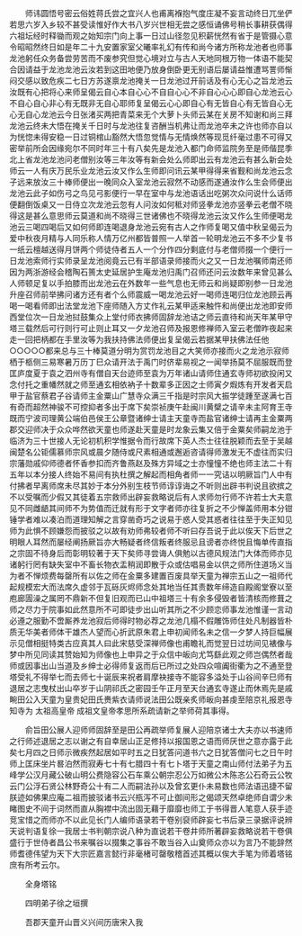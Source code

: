 <!-- { "loadSidebar": true } -->
　　师讳圆悟号密云俗姓蒋氏尝之宜兴人也甫离褓抱气度庄凝不妄言动终日兀坐俨若思六岁入乡较不甚受读惟好作大书八岁兴世相无尝之感恒诵佛号稍长事耕获偶得六祖坛经时释锄而观之始知宗门向上事一日过山径忽见积薪恍然有省于是管摄心意令昭昭然终日如是年二十九安置家室父曦率礼幻有传和尚今诸方所称龙池者也师事龙池躬任众务备尝劳苦而不废参究但觉心境对立与古人天地同根万物一体语不能契合因请益于龙池龙池云汝若到这田地便乃放身倒卧更无别语后屡请益惟遭骂詈师惭闷交感以致危疾二七日方苏遂禀龙池掩关一日龙池过开前话及有心无心之旨龙池云汝既有心把将心来师呈偈云自心本自心心不自自心心不非自心心心即自心龙池云心不自心自心非心有无既非无自心耶师复呈偈云心心即自心有无皆自心有无皆自心无心无自心龙池云今日张渚买两把青菜来无个大萝卜头师云某在关房不知谢和尚三拜龙池云终未大悟在掩关千日时与龙池往复咨酬当机弗让而龙池卒未之许也师亦自以为恍惚未得安稳一日过铜棺山豁然大悟忽觉情与无情焕然等现觅纤毫过患不可得又密举前所会因缘宛尔不同时年三十有八矣先是龙池入都门命师监院务至是师偕昆季北上省龙池龙池问老僧别汝等三年汝等有新会处么师即出云有龙池云有甚么新会处师云一人有庆万民乐业龙池云汝又作么生师即问讯云某甲得得来省觐和尚龙池云念子远来放汝三十棒师便出一晚同众入室龙池云寂然不动感而遂通汝作么生会师便出龙池云此子如伤弓之鸟见弓影便行一早在室中与龙池语话出吃粥次众问说什么话师便翻倒饭桌又一日侍立次龙池云忽有人问汝如何秪对师竖拳龙池亦竖拳云老僧不晓得这是甚么意思师云莫道和尚不晓得三世诸佛也不晓得龙池云汝又作么生师便喝龙池云三喝四喝后又如何师即连喝退身龙池云宛有古人之作师复喝又值中秋呈偈云为爱中秋夜月精与人同乐称人情万亿州都皆普照一人举首一轮明龙池云不多不少复书一纸云檀越送得月饼两个师徒侍者五人一个分作四分剩底付与老僧师掇一个便行一日龙池索师行实师录呈龙池阅竟云已有半部语录师接而火之又一日龙池嘱师南还师因为两浙游经会稽陶石篑太史延居护生庵龙池归禹门召师还问云汝数年来曾见甚么人师顿足复以手拍膝而出龙池云在外数年一些气息也无师云和尚疑即别参一日龙池升座召师前举拂问诸方还有者个么师震威一喝龙池云好一喝师连喝归位龙池顾云再喝一喝看师即出法堂龙池下座师随入方丈作礼云某甲适来触忤和尚便出龙池即安师西堂位次一日龙池挝鼓集众上堂付师衣拂师固辞龙池诘之师云直待和尚天年某甲守塔三载然后可行则行可止则止耳又一夕龙池召师及报恩修禅师入室云老僧昨夜起来走一回把柄都在手里汝等为我扶持佛法师便出复呈偈云若据某甲扶佛法任他○○○○○都来总与三十棒莫道分明为赏罚龙池目之大笑师亦接而火之龙池示寂师栖于柩侧三易寒暑万历丁巳众请开法于禹门时侪辈易视之一闻举扬莫不屈服既而登匡庐度夏于袁之泗州寺有僧自天台迹师至袁为万年诸山请师住通玄寺师初欲投闲又念付托之重幡然就之师至通玄相依衲子十数辈多正因之士师寅夕煆炼有开发者天启甲于盐官蔡君子谷请师主金粟山广慧寺众满三千指是时宗风大振学徒踵至遂满七百有奇而超然神骏不可控抑者多出于席下矣崇祯庚午赴闽川黄檗之请辛未主阿育王寺既而宁波司理黄公端伯邑侯王公章暨诸绅士请主天童寺而盐官诸绅士请再主金粟两郡交迎师决于众众哗然欲天童也师遂赴天童是时龙象云集又倍于金粟矣师嗣龙池于临济为三十世接人无论初机积学惟据令而行故席下英人杰士往往脱颖而去至于吴越闽楚名公钜儒慕师宗风或晨夕随侍或尺素相通或邂逅咨请得师激发无不虚往而实归宗藩勋戚仰师德者怀香参扣而齐鲁燕赵及殊方异域之士亦憧憧不绝也师主法二十有五年以本分接人终始不易间有执杜撰之解起而相角者师一一究诘以明厥旨门人中有付拂者早离师席未尽其妙于本分外别生枝节师谆谆诲之不听则出辟书判说且欲摈之不以受嘱而少假又其徒着五宗救师出辟妄救略说后有人求师勿行师不许若士大夫意见不同雌龉其间师不为势值而迁就有形于文字者师亦往复折之不少惮盖师用本分钳锤学者难以凑泊而道理知解之言穿凿奇巧之说易于惑人受其惑者往往至于失正知见师为此惧不顾嫌怨而披驳之以故有劝师弗较者师不听曰存吾说于此以俟天下后世之明眼人耳然而屡经阐扬厥旨亦大畅疑者终信叛者终服忌且谤者亦终悦且悔单传直指之宗固不待身后而彰明较著于天下矣师寻尝诲人俱勉以古德风规法门大体而师亦见诸躬行罔有缺失室中不畜长物衣盂稍润即散于众或估唱易金以供之师所住道场义当为者不惮烦费每罄所有以佐之师在金粟多建置百废具举天童为禅宗五山之一祖师代起规模宏大而法席久虚邻于瓦砾灰烬师念处其地当任其责数年缔造自殿阁堂寮以至庖廊圊澡之属罔不鼎新不但复旧观而已山中祖塔三十有余多侵毁者皆清核而修葺之师之尽力于院事如此然意所不可即徒步出山听其所之不少顾恋师事龙池惟谨一言动必遵之服勤不啻厮养龙池寂后师得时物必荐之龙池几榻不假雕饰师住处凡制器皆朴质无华美者师体干雄杰人望而心折武原朱君上申初闻师名未之信一夕梦人持巨幅展示见僧相挺特类古应真其人曰此宋慈受深禅师像也甫瞻礼而觉翌日过坊间见裱像与梦中所见同读其赞始知为师像也上申异之于众信中皈向尤笃繇此观之师岂偶然者哉师或因事出山当道及乡绅士必得师复返而后已所过之处四众喧阗街衢为之不通至登塔受礼不得举七而去师七十诞辰来祝者肩摩袂接寺不能容多溢处于山谷间辛巳师有退居之志曳杖出山卒岁于山阴祁氏之密园壬午正月至天台通玄寺遂止而休焉先是戚畹田公入天童为皇贵妃田氏赉紫衣请师说法田公既亲炙师皈向甚虔至陪京礼报恩寺知寺为
太祖高皇帝
成祖文皇帝孝思所系疏请新之举师荷其事得。

　　俞旨田公展人迎师师固辞至是田公再疏举师复展人迎陪京诸士大夫亦以书速师之行师述退居之志以谢之有自幸居山正足修持以报国恩之语而师厌世之意亦露于此矣七月四之日师示微疾然起居如平时五之日犹答问道书六之日犹答僧问七之日午时师上匡床坐片晷泊然而寂寿七十有七腊四十有七卜塔于天童之南山师付法弟子为五峰学公汉月藏公破山明公费隐容公石车乘公朝宗忍公万如微公木陈忞公石奇云公牧云门公浮石贤公林野奇公十有二人而嗣法孙以及曾玄更仆未易数也师法语迅捷不留朕迹如佛果应庵二祖而披驳诸书云兴瓶泻不可止御间形之偈颂天然卓绝师自谓少未睹图史不间于词然而直从胸襟中流出固无藉于靡靡也师工于书得晋人笔意人获手迹竞宝惜之而师亦不以此见长门人编师语录若干卷别裒师辟妄七书后录三录据评说辨天说判语复徐一我居士书判朝宗说八种为直说若干卷井师所著辟妄救略说若干卷俱盛行于世侍者昌公书来嘱谷以掇集之事谷不敢当谷入山奠师众亦以为言乃不能辞然师耆德伟望为天下大宗匠嘉言懿行非毫楮可罄敬稽首述其概以俟大手笔为师着塔铭庶有所考云尔。

　　全身塔铭

　　四明弟子徐之垣撰

　　吾郡天童开山晋义兴间历唐宋入我
